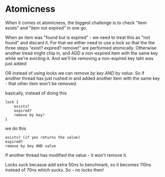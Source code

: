 # Atomicness

When it comes ot atomicness, the biggest challenge is to check "item exists" and "item not expired" in one go.

When an item was "found but is expired" - we need to treat this as "not found" and discard it. For that we either need to use a lock
so that the the three steps "exist? expired? remove!" are performed atomically. Otherwise another tread might chip in,
and ADD a non-expired item with the same key while we're evicting it. And we'll be removing a non-expired key taht was just added

OR instead of using locks we can remove _by key AND by value_. So if another thread has just rushed in 
and added another item with the same key - that other item won't be removed.

basically, instead of doing this

```
lock {
	exists?
	expired?
	remove by key!
}
```

we do this

```
exists? (if yes returns the value)
expired?
remove by key AND value
```

If another thread has modified the value - it won't remove it.

Locks suck becasue add extra 50ns to benchmark, so it becomes 110ns instead of 70ns which sucks.
So - no locks then!
